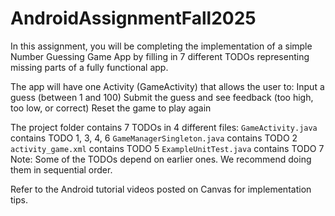 # AndroidAssignmentFall2025
In this assignment, you will be completing the implementation of a simple Number Guessing Game App by filling in 7 different TODOs representing missing parts of a fully functional app.

The app will have one Activity (GameActivity) that allows the user to:
Input a guess (between 1 and 100)
Submit the guess and see feedback (too high, too low, or correct)
Reset the game to play again

The project folder contains 7 TODOs in 4 different files:
`GameActivity.java` contains TODO 1, 3, 4, 6
`GameManagerSingleton.java` contains TODO 2
`activity_game.xml` contains TODO 5
`ExampleUnitTest.java` contains TODO 7
Note: Some of the TODOs depend on earlier ones. We recommend doing them in sequential order.


Refer to the Android tutorial videos posted on Canvas for implementation tips.
